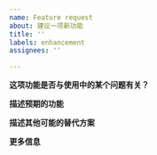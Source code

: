 ```yaml
---
name: Feature request
about: 建议一项新功能
title: ''
labels: enhancement
assignees: ''

---
```


**这项功能是否与使用中的某个问题有关？**

**描述预期的功能**

**描述其他可能的替代方案**

**更多信息**
